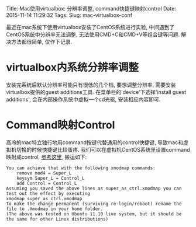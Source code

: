 Title: Mac使用virtualbox: 分辨率调整, command快捷键映射control
Date: 2015-11-14 11:29:32
Tags: 
Slug: mac-virtualbox-conf

最近在mac系统下使用virtualbox安装了CentOS系统进行实验, 中间遇到了CentOS系统中分辨率无法调整, 无法使用CMD+C和CMD+V等组合键等问题. 解决方法都很简单, 仅作下记录.

<!-- PELICAN_END_SUMMARY -->

# virtualbox内系统分辨率调整

安装完系统后默认分辨率可能只有很低的几个档, 要想调整分辨率, 需要安装virtualbox提供的guest additions工具. 在菜单栏的'device'下选择'install guest additions', 会在内部操作系统中虚拟一个cd光驱, 安装相应内容即可.

# Command映射Control

高冷的mac特立独行地用command按键代替通用的control快捷键, 导致mac和虚拟机切换的时候快捷键比较蛋疼. 我们可以在虚拟机CentOS系统里设置command映射成control, [参考这里](http://superuser.com/questions/385748/binding-superc-superv-to-copy-and-paste), 搬运如下:

> 
	You can achieve that with the following xmodmap commands:
    	remove mod4 = Super_L
    	keysym Super_L = Control_L
    	add Control = Control_L
	Assuming you saved the above lines as super_as_ctrl.xmodmap you can test out the effect by executing
	xmodmap super_as_ctrl.xmodmap
	To make the change permanent (surviving re-login/reboot) rename the file to .Xmodmap in your home folder.
	(The above was tested on Ubuntu 11.10 live system, but it should be the same for other Linux distributions)
